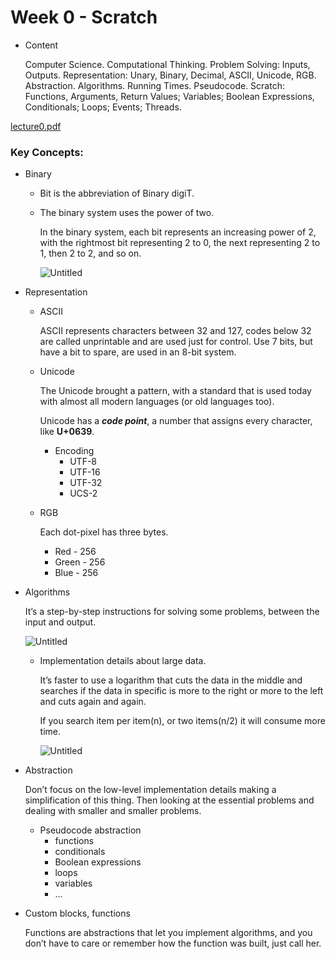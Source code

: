 # Week 0 - Scratch

- Content
    
    Computer Science. Computational Thinking. Problem Solving: Inputs, Outputs. Representation: Unary, Binary, Decimal, ASCII, Unicode, RGB. Abstraction. Algorithms. Running Times. Pseudocode. Scratch: Functions, Arguments, Return Values; Variables; Boolean Expressions, Conditionals; Loops; Events; Threads.
    

[lecture0.pdf](https://prod-files-secure.s3.us-west-2.amazonaws.com/7951f31a-9e83-4a4e-ba8c-d848f0871260/9192a86c-a3a9-4e94-9181-7aed663c9d40/lecture0.pdf)

### Key Concepts:

- Binary
    - Bit is the abbreviation of Binary digiT.
    - The binary system uses the power of two.
        
        In the binary system, each bit represents an increasing power of 2, with the rightmost bit representing 2 to 0, the next representing 2 to 1, then 2 to 2, and so on.
        
        ![Untitled](https://prod-files-secure.s3.us-west-2.amazonaws.com/7951f31a-9e83-4a4e-ba8c-d848f0871260/f7dbbd20-53e3-4efb-bd81-95018d9e9c3b/Untitled.png)
        
- Representation
    - ASCII
        
        ASCII represents characters between 32 and 127, codes below 32 are called unprintable and are used just for control. Use 7 bits, but have a bit to spare, are used in an 8-bit system.
        
    - Unicode
        
        The Unicode brought a pattern, with a standard that is used today with almost all modern languages (or old languages too).
        
        Unicode has a ***code point***, a number that assigns every character, like **U+0639**.
        
        - Encoding
            - UTF-8
            - UTF-16
            - UTF-32
            - UCS-2
    - RGB
        
        Each dot-pixel has three bytes.
        
        - Red - 256
        - Green - 256
        - Blue - 256
- Algorithms
    
    It’s a step-by-step instructions for solving some problems, between the input and output.
    
    ![Untitled](https://prod-files-secure.s3.us-west-2.amazonaws.com/7951f31a-9e83-4a4e-ba8c-d848f0871260/3ec2cd37-a426-4eb2-bc9f-7b4aa09909b9/Untitled.png)
    
    - Implementation details about large data.
        
        It’s faster to use a logarithm that cuts the data in the middle and searches if the data in specific is more to the right or more to the left and cuts again and again.
        
        If you search item per item(n), or two items(n/2) it will consume more time.
        
        ![Untitled](https://prod-files-secure.s3.us-west-2.amazonaws.com/7951f31a-9e83-4a4e-ba8c-d848f0871260/a9665521-5722-4118-bf55-8413f5956133/Untitled.png)
        
- Abstraction
    
    Don’t focus on the low-level implementation details making a simplification of this thing. Then looking at the essential problems and dealing with smaller and smaller problems.
    
    - Pseudocode abstraction
        - functions
        - conditionals
        - Boolean expressions
        - loops
        - variables
        - …
        
- Custom blocks, functions
    
    Functions are abstractions that let you implement algorithms, and you don’t have to care or remember how the function was built, just call her.